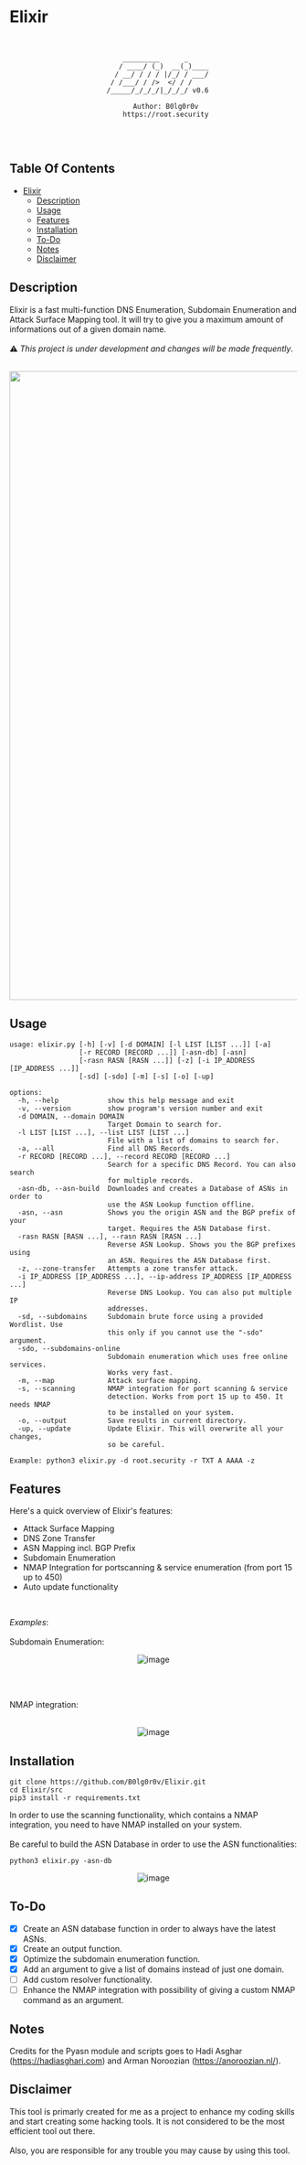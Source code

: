# Elixir

<div align=center>
  <pre>
    
          _________      _     
         / ____/ (_)  __(_)____
        / __/ / / / |/_/ / ___/
       / /___/ / />  </ / /    
          /_____/_/_/_/|_/_/_/ v0.6    
                                     
          Author: B0lg0r0v
          https://root.security
  </pre>
</div>


## Table Of Contents

- [Elixir](#elixir)
  * [Description](#description)
  * [Usage](#usage)
  * [Features](#features)
  * [Installation](#installation)
  * [To-Do](#to-do)
  * [Notes](#notes)
  * [Disclaimer](#disclaimer)

## Description
Elixir is a fast multi-function DNS Enumeration, Subdomain Enumeration and Attack Surface Mapping tool. It will try to give you a maximum amount of informations out of a given domain name. <br><br>:warning: *This project is under development and changes will be made frequently*.<br> 
<br>
<p align="center">
  <img width="1100" alt="image" src="https://github.com/B0lg0r0v/Elixir/assets/115954804/f96bde82-989d-4657-af37-cd4974bed95f">

</p>

## Usage

```
usage: elixir.py [-h] [-v] [-d DOMAIN] [-l LIST [LIST ...]] [-a]
                 [-r RECORD [RECORD ...]] [-asn-db] [-asn]
                 [-rasn RASN [RASN ...]] [-z] [-i IP_ADDRESS [IP_ADDRESS ...]]
                 [-sd] [-sdo] [-m] [-s] [-o] [-up]

options:
  -h, --help            show this help message and exit
  -v, --version         show program's version number and exit
  -d DOMAIN, --domain DOMAIN
                        Target Domain to search for.
  -l LIST [LIST ...], --list LIST [LIST ...]
                        File with a list of domains to search for.
  -a, --all             Find all DNS Records.
  -r RECORD [RECORD ...], --record RECORD [RECORD ...]
                        Search for a specific DNS Record. You can also search
                        for multiple records.
  -asn-db, --asn-build  Downloades and creates a Database of ASNs in order to
                        use the ASN Lookup function offline.
  -asn, --asn           Shows you the origin ASN and the BGP prefix of your
                        target. Requires the ASN Database first.
  -rasn RASN [RASN ...], --rasn RASN [RASN ...]
                        Reverse ASN Lookup. Shows you the BGP prefixes using
                        an ASN. Requires the ASN Database first.
  -z, --zone-transfer   Attempts a zone transfer attack.
  -i IP_ADDRESS [IP_ADDRESS ...], --ip-address IP_ADDRESS [IP_ADDRESS ...]
                        Reverse DNS Lookup. You can also put multiple IP
                        addresses.
  -sd, --subdomains     Subdomain brute force using a provided Wordlist. Use
                        this only if you cannot use the "-sdo" argument.
  -sdo, --subdomains-online
                        Subdomain enumeration which uses free online services.
                        Works very fast.
  -m, --map             Attack surface mapping.
  -s, --scanning        NMAP integration for port scanning & service
                        detection. Works from port 15 up to 450. It needs NMAP
                        to be installed on your system.
  -o, --output          Save results in current directory.
  -up, --update         Update Elixir. This will overwrite all your changes,
                        so be careful.

Example: python3 elixir.py -d root.security -r TXT A AAAA -z
```

## Features
Here's a quick overview of Elixir's features:
  - Attack Surface Mapping
  - DNS Zone Transfer
  - ASN Mapping incl. BGP Prefix
  - Subdomain Enumeration
  - NMAP Integration for portscanning & service enumeration (from port 15 up to 450)
  - Auto update functionality
<br>

*Examples*:
<br><br>
Subdomain Enumeration:<br>
<p align="center">
  <img alt="image" src="https://github.com/B0lg0r0v/Elixir/assets/115954804/88886b66-51f0-4d1d-8ea6-9c0c09289b45">
</p>
<br><br>

NMAP integration:<br><br>
<p align="center">
  <img alt="image" src="https://github.com/B0lg0r0v/Elixir/assets/115954804/45403196-e5d4-4a8d-99a2-c301fb3bbc0a">
</p>

## Installation

```
git clone https://github.com/B0lg0r0v/Elixir.git
cd Elixir/src
pip3 install -r requirements.txt
```
In order to use the scanning functionality, which contains a NMAP integration, you need to have NMAP installed on your system.<br><br>
Be careful to build the ASN Database in order to use the ASN functionalities:

```
python3 elixir.py -asn-db
```
<p align="center">
  <img alt="image" src="https://github.com/B0lg0r0v/Elixir/assets/115954804/208793f5-996b-4fb5-a66e-ee68c5788ffb">
</p>

## To-Do

- [x] Create an ASN database function in order to always have the latest ASNs.
- [x] Create an output function.
- [x] Optimize the subdomain enumeration function.
- [x] Add an argument to give a list of domains instead of just one domain.
- [ ] Add custom resolver functionality.
- [ ] Enhance the NMAP integration with possibility of giving a custom NMAP command as an argument.

## Notes
Credits for the Pyasn module and scripts goes to Hadi Asghar (https://hadiasghari.com) and Arman Noroozian (https://anoroozian.nl/).

## Disclaimer

This tool is primarly created for me as a project to enhance my coding skills and start creating some hacking tools. It is not considered to be the most efficient tool out there.<br><br>
Also, you are responsible for any trouble you may cause by using this tool.
